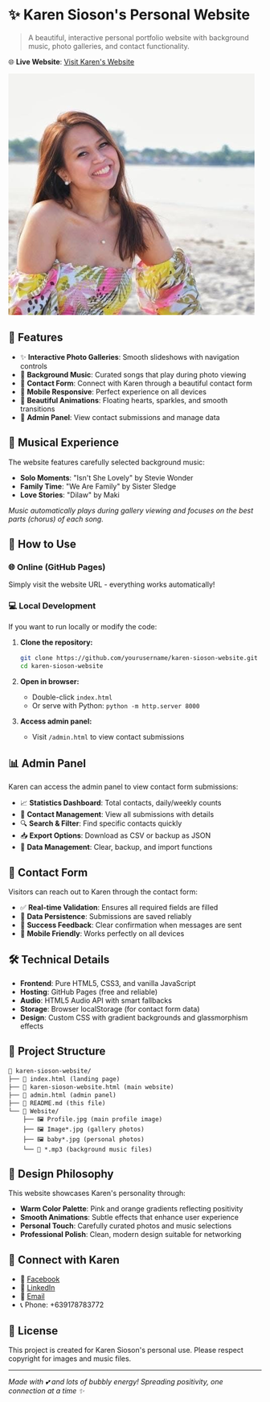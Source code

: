 # ✨ Karen Sioson's Personal Website

> A beautiful, interactive personal portfolio website with background music, photo galleries, and contact functionality.

🌐 **Live Website**: [Visit Karen's Website](https://karens.github.io/karen-sioson-website/)

![Website Preview](Website/Profile.jpg)

## 🌟 Features

- ✨ **Interactive Photo Galleries**: Smooth slideshows with navigation controls
- 🎵 **Background Music**: Curated songs that play during photo viewing
- 💌 **Contact Form**: Connect with Karen through a beautiful contact form
- 📱 **Mobile Responsive**: Perfect experience on all devices
- 🎨 **Beautiful Animations**: Floating hearts, sparkles, and smooth transitions
- 👑 **Admin Panel**: View contact submissions and manage data

## 🎵 Musical Experience

The website features carefully selected background music:

- **Solo Moments**: "Isn't She Lovely" by Stevie Wonder
- **Family Time**: "We Are Family" by Sister Sledge
- **Love Stories**: "Dilaw" by Maki

*Music automatically plays during gallery viewing and focuses on the best parts (chorus) of each song.*

## 📱 How to Use

### 🌐 Online (GitHub Pages)
Simply visit the website URL - everything works automatically!

### 💻 Local Development
If you want to run locally or modify the code:

1. **Clone the repository:**
   ```bash
   git clone https://github.com/yourusername/karen-sioson-website.git
   cd karen-sioson-website
   ```

2. **Open in browser:**
   - Double-click `index.html`
   - Or serve with Python: `python -m http.server 8000`

3. **Access admin panel:**
   - Visit `/admin.html` to view contact submissions

## 📊 Admin Panel

Karen can access the admin panel to view contact form submissions:

- 📈 **Statistics Dashboard**: Total contacts, daily/weekly counts
- 👥 **Contact Management**: View all submissions with details
- 🔍 **Search & Filter**: Find specific contacts quickly
- 📥 **Export Options**: Download as CSV or backup as JSON
- 🧹 **Data Management**: Clear, backup, and import functions

## 💌 Contact Form

Visitors can reach out to Karen through the contact form:

- ✅ **Real-time Validation**: Ensures all required fields are filled
- 💾 **Data Persistence**: Submissions are saved reliably
- 🎉 **Success Feedback**: Clear confirmation when messages are sent
- 📱 **Mobile Friendly**: Works perfectly on all devices

## 🛠️ Technical Details

- **Frontend**: Pure HTML5, CSS3, and vanilla JavaScript
- **Hosting**: GitHub Pages (free and reliable)
- **Audio**: HTML5 Audio API with smart fallbacks
- **Storage**: Browser localStorage (for contact form data)
- **Design**: Custom CSS with gradient backgrounds and glassmorphism effects

## 📁 Project Structure

```
📁 karen-sioson-website/
├── 📄 index.html (landing page)
├── 📄 karen-sioson-website.html (main website)
├── 📄 admin.html (admin panel)
├── 📄 README.md (this file)
└── 📁 Website/
    ├── 🖼️ Profile.jpg (main profile image)
    ├── 🖼️ Image*.jpg (gallery photos)
    ├── 🖼️ baby*.jpg (personal photos)
    └── 🎵 *.mp3 (background music files)
```

## 🎨 Design Philosophy

This website showcases Karen's personality through:

- **Warm Color Palette**: Pink and orange gradients reflecting positivity
- **Smooth Animations**: Subtle effects that enhance user experience
- **Personal Touch**: Carefully curated photos and music selections
- **Professional Polish**: Clean, modern design suitable for networking

## 🤝 Connect with Karen

- 📘 [Facebook](https://www.facebook.com/karen.r.sioson/)
- 💼 [LinkedIn](https://www.linkedin.com/in/karen-sioson-a389514a/?originalSubdomain=ph)
- 📧 [Email](mailto:karenrosesioson@gmail.com)
- 📞 Phone: +639178783772

## 📝 License

This project is created for Karen Sioson's personal use. Please respect copyright for images and music files.

---

*Made with 💕 and lots of bubbly energy! Spreading positivity, one connection at a time ✨*
